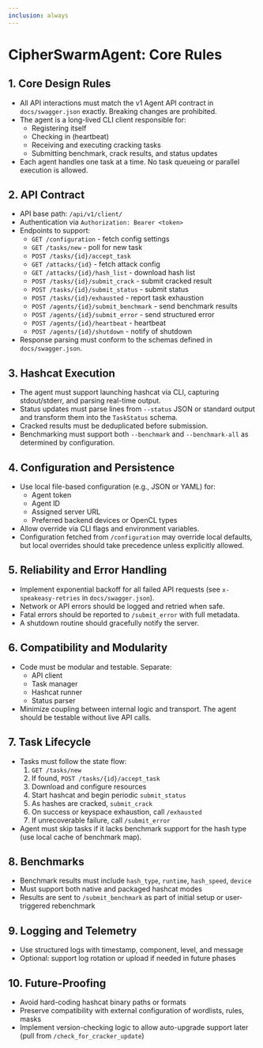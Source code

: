 ```yaml
---
inclusion: always
---
```


# CipherSwarmAgent: Core Rules

## 1. Core Design Rules

- All API interactions must match the v1 Agent API contract in `docs/swagger.json` exactly. Breaking changes are prohibited.
- The agent is a long-lived CLI client responsible for:
  - Registering itself
  - Checking in (heartbeat)
  - Receiving and executing cracking tasks
  - Submitting benchmark, crack results, and status updates
- Each agent handles one task at a time. No task queueing or parallel execution is allowed.

## 2. API Contract

- API base path: `/api/v1/client/`
- Authentication via `Authorization: Bearer <token>`
- Endpoints to support:
  - `GET /configuration` - fetch config settings
  - `GET /tasks/new` - poll for new task
  - `POST /tasks/{id}/accept_task`
  - `GET /attacks/{id}` - fetch attack config
  - `GET /attacks/{id}/hash_list` - download hash list
  - `POST /tasks/{id}/submit_crack` - submit cracked result
  - `POST /tasks/{id}/submit_status` - submit status
  - `POST /tasks/{id}/exhausted` - report task exhaustion
  - `POST /agents/{id}/submit_benchmark` - send benchmark results
  - `POST /agents/{id}/submit_error` - send structured error
  - `POST /agents/{id}/heartbeat` - heartbeat
  - `POST /agents/{id}/shutdown` - notify of shutdown
- Response parsing must conform to the schemas defined in `docs/swagger.json`.

## 3. Hashcat Execution

- The agent must support launching hashcat via CLI, capturing stdout/stderr, and parsing real-time output.
- Status updates must parse lines from `--status` JSON or standard output and transform them into the `TaskStatus` schema.
- Cracked results must be deduplicated before submission.
- Benchmarking must support both `--benchmark` and `--benchmark-all` as determined by configuration.

## 4. Configuration and Persistence

- Use local file-based configuration (e.g., JSON or YAML) for:
  - Agent token
  - Agent ID
  - Assigned server URL
  - Preferred backend devices or OpenCL types
- Allow override via CLI flags and environment variables.
- Configuration fetched from `/configuration` may override local defaults, but local overrides should take precedence unless explicitly allowed.

## 5. Reliability and Error Handling

- Implement exponential backoff for all failed API requests (see `x-speakeasy-retries` in `docs/swagger.json`).
- Network or API errors should be logged and retried when safe.
- Fatal errors should be reported to `/submit_error` with full metadata.
- A shutdown routine should gracefully notify the server.

## 6. Compatibility and Modularity

- Code must be modular and testable. Separate:
  - API client
  - Task manager
  - Hashcat runner
  - Status parser
- Minimize coupling between internal logic and transport. The agent should be testable without live API calls.

## 7. Task Lifecycle

- Tasks must follow the state flow:
  1. `GET /tasks/new`
  2. If found, `POST /tasks/{id}/accept_task`
  3. Download and configure resources
  4. Start hashcat and begin periodic `submit_status`
  5. As hashes are cracked, `submit_crack`
  6. On success or keyspace exhaustion, call `/exhausted`
  7. If unrecoverable failure, call `/submit_error`
- Agent must skip tasks if it lacks benchmark support for the hash type (use local cache of benchmark map).

## 8. Benchmarks

- Benchmark results must include `hash_type`, `runtime`, `hash_speed`, `device`
- Must support both native and packaged hashcat modes
- Results are sent to `/submit_benchmark` as part of initial setup or user-triggered rebenchmark

## 9. Logging and Telemetry

- Use structured logs with timestamp, component, level, and message
- Optional: support log rotation or upload if needed in future phases

## 10. Future-Proofing

- Avoid hard-coding hashcat binary paths or formats
- Preserve compatibility with external configuration of wordlists, rules, masks
- Implement version-checking logic to allow auto-upgrade support later (pull from `/check_for_cracker_update`)
